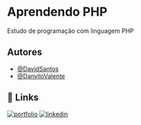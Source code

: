 # Aprendendo PHP

Estudo de programação com linguagem PHP

## Autores

- [@DavidSantos](https://www.github.com/Davdoor)
- [@DanylloValente](https://github.com/dvsilva)


## 🔗 Links
[![portfolio](https://img.shields.io/badge/my_portfolio-000?style=for-the-badge&logo=ko-fi&logoColor=white)](https://github.com/DavDoor?tab=repositories/)
[![linkedin](https://img.shields.io/badge/linkedin-0A66C2?style=for-the-badge&logo=linkedin&logoColor=white)](https://www.linkedin.com/in/davidsantosvl/)







